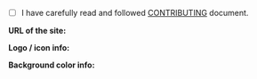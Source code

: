 <!--
🔔 If you're SUBMITTING ICON, read this PR template carefully and follow the instructions!
     - But if your pull request DOESN'T relate to icon submissions, you can ignore all of this and make PR from scratch.

===== PR TITLE RECOMMENDATIONS =====
> If icon with logo ➜
   ❝  New icon: icon_name_here  ❞
> If generic icon ➜
   ❝  New icon: icon_name_here (generic)  ❞
> If icon update  ➜
   ❝  Update icon: icon_name_here  ❞
-->

- [ ] I have carefully read and followed [CONTRIBUTING](https://github.com/aegis-icons/aegis-icons/blob/master/CONTRIBUTING.md) document.

<!-- ▲▲▲ REQUIRED!

CONTRIBUTING document: https://is.gd/aegisicons_contributing

IF YOU DON'T READ / FOLLOW THE CONTRIBUTING DOCUMENT,
YOUR PR(s) MIGHT GET REJECTED AND, IN THE WORSE CASE, GET YOU BANNED.

Removing that line = instant rejection.

If you actually read the document, then:
Replace space with x inside of the brackets: [ ] ➜ [x]
-->

**URL of the site:**

<!-- ▲▲▲ REQUIRED, UNLESS it's generic icon. -->

**Logo / icon info:**

<!-- ▲▲▲ REQUIRED!

For example:
- Direct URL of the logo file / press kit page / logo resource page.
- Short info of how did you get the logo.
  - For site embedded vectors, eg. ➜
      ❝  Extracted logo with SVG Gobbler from https://example.com/exact-page  ❞
  - For image tracing, eg. ➜
      ❝  Image traced of https://example.com/logo.jpg with Vectorizer.io  ❞
- If it's generic icon ➜
    ❝  [Icon name] from Unicons / Feather / Lucide / Cryptocurrency Icons  ❞

❌ IT CANNOT BE COPY-PASTE OF THE "URL of the site or app" PART. -->

**Background color info:**

<!-- ▲▲▲ REQUIRED, UNLESS it's generic icon.

Fill this part based of this information:
- Is the color taken somewhere from the logo?
   - If YES, add this text ➜
      ❝  Background color is from the logo.  ❞
- Is color taken from the mentioned app / site? (And not from logo)
   - If YES, do either/all of these things:
      - Upload screenshot of the area where you got the color AND give URL of the page (unless it's from app)
         - How to upload screenshot: https://is.gd/github_attach_files
      - Give the HTML element name (eg. #footer) AND also URL of the page.
      
After this line, you can now comment freely. Thank you for contributing and following the instructions :) -->